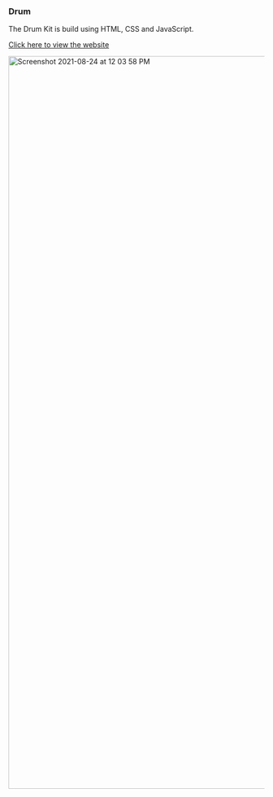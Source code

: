 ### Drum 
The Drum Kit is build using HTML, CSS and JavaScript.

[Click here to view the website]( https://surajchavan19.github.io/DRUM/)
 
<img width="1440" alt="Screenshot 2021-08-24 at 12 03 58 PM" src="https://user-images.githubusercontent.com/38256861/130568605-b6386895-5f2b-4c7d-9213-e3d20eb95025.png">

 
 
 
 
 
 
 
